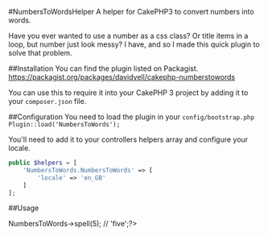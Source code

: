 #NumbersToWordsHelper
A helper for CakePHP3 to convert numbers into words.

Have you ever wanted to use a number as a css class? Or title items in a loop, but number just look messy? I have, and so I made this quick plugin to solve that problem.

##Installation
You can find the plugin listed on Packagist.
https://packagist.org/packages/davidyell/cakephp-numberstowords

You can use this to require it into your CakePHP 3 project by adding it to your `composer.json` file.

##Configuration
You need to load the plugin in your `config/bootstrap.php`
`Plugin::load('NumbersToWords');`

You'll need to add it to your controllers helpers array and configure your locale.
```php
public $helpers = [
	'NumbersToWords.NumbersToWords' => [
		'locale' => 'en_GB'
	]
];
```
##Usage
<?= $this->NumbersToWords->spell(5); // 'five';?>


